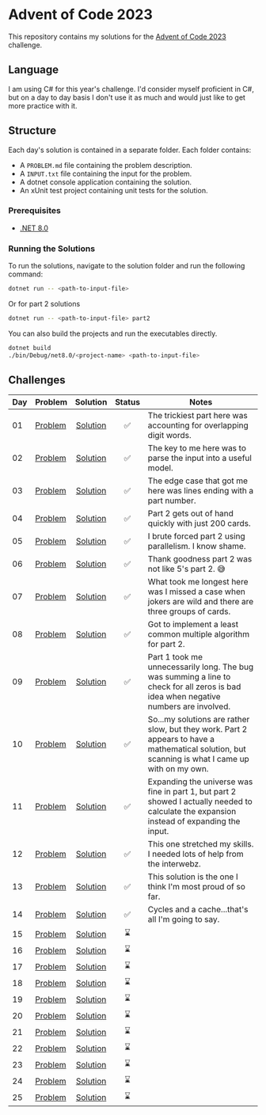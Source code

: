 # Advent of Code 2023

This repository contains my solutions for the [Advent of Code 2023](https://adventofcode.com/2023) challenge.

## Language

I am using C# for this year's challenge. I'd consider myself proficient in C#, but on a day to day basis I don't use it as much and would just like to get more practice with it.

## Structure

Each day's solution is contained in a separate folder. Each folder contains:

- A `PROBLEM.md` file containing the problem description.
- A `INPUT.txt` file containing the input for the problem.
- A dotnet console application containing the solution.
- An xUnit test project containing unit tests for the solution.

### Prerequisites

- [.NET 8.0](https://dotnet.microsoft.com/download/dotnet/8.0)

### Running the Solutions

To run the solutions, navigate to the solution folder and run the following command:

```bash
dotnet run -- <path-to-input-file>
```

Or for part 2 solutions

```bash
dotnet run -- <path-to-input-file> part2
```

You can also build the projects and run the executables directly.

```bash
dotnet build
./bin/Debug/net8.0/<project-name> <path-to-input-file>
```

## Challenges

| Day | Problem                    |                 Solution                 | Status | Notes                                                                                                                                            |
| --- | -------------------------- | :--------------------------------------: | :----: | ------------------------------------------------------------------------------------------------------------------------------------------------ |
| 01  | [Problem](./01/PROBLEM.md) |       [Solution](./01/Trebuchet/)        |   ✅   | The trickiest part here was accounting for overlapping digit words.                                                                              |
| 02  | [Problem](./02/PROBLEM.md) |     [Solution](./02/CubeConundrum/)      |   ✅   | The key to me here was to parse the input into a useful model.                                                                                   |
| 03  | [Problem](./03/PROBLEM.md) |       [Solution](./03/GearRatios/)       |   ✅   | The edge case that got me here was lines ending with a part number.                                                                              |
| 04  | [Problem](./04/PROBLEM.md) |      [Solution](./04/Scratchcards/)      |   ✅   | Part 2 gets out of hand quickly with just 200 cards.                                                                                             |
| 05  | [Problem](./05/PROBLEM.md) |        [Solution](./05/IYGASAF/)         |   ✅   | I brute forced part 2 using parallelism. I know shame.                                                                                           |
| 06  | [Problem](./06/PROBLEM.md) |       [Solution](./06/WaitForIt/)        |   ✅   | Thank goodness part 2 was not like 5's part 2. 😅                                                                                                |
| 07  | [Problem](./07/PROBLEM.md) |       [Solution](./07/CamelCards/)       |   ✅   | What took me longest here was I missed a case when jokers are wild and there are three groups of cards.                                          |
| 08  | [Problem](./08/PROBLEM.md) |    [Solution](./08/HauntedWasteland/)    |   ✅   | Got to implement a least common multiple algorithm for part 2.                                                                                   |
| 09  | [Problem](./09/PROBLEM.md) |   [Solution](./09/MirageMaintenance/)    |   ✅   | Part 1 took me unnecessarily long. The bug was summing a line to check for all zeros is bad idea when negative numbers are involved.             |
| 10  | [Problem](./10/PROBLEM.md) |        [Solution](./10/PipeMaze/)        |   ✅   | So...my solutions are rather slow, but they work. Part 2 appears to have a mathematical solution, but scanning is what I came up with on my own. |
| 11  | [Problem](./11/PROBLEM.md) |    [Solution](./11/CosmicExpansion/)     |   ✅   | Expanding the universe was fine in part 1, but part 2 showed I actually needed to calculate the expansion instead of expanding the input.        |
| 12  | [Problem](./12/PROBLEM.md) |       [Solution](./12/HotSprings/)       |   ✅   | This one stretched my skills. I needed lots of help from the interwebz.                                                                          |
| 13  | [Problem](./13/PROBLEM.md) |    [Solution](./13/PointOfIncidence/)    |   ✅   | This solution is the one I think I'm most proud of so far.                                                                                       |
| 14  | [Problem](./14/PROBLEM.md) | [Solution](./14/ParabolicReflectorDish/) |   ✅   | Cycles and a cache...that's all I'm going to say.                                                                                                |
| 15  | [Problem](./15/PROBLEM.md) |            [Solution](./15/)             |   ⌛   |
| 16  | [Problem](./16/PROBLEM.md) |            [Solution](./16/)             |   ⌛   |
| 17  | [Problem](./17/PROBLEM.md) |            [Solution](./17/)             |   ⌛   |
| 18  | [Problem](./18/PROBLEM.md) |            [Solution](./18/)             |   ⌛   |
| 19  | [Problem](./19/PROBLEM.md) |            [Solution](./19/)             |   ⌛   |
| 20  | [Problem](./20/PROBLEM.md) |            [Solution](./20/)             |   ⌛   |
| 21  | [Problem](./21/PROBLEM.md) |            [Solution](./21/)             |   ⌛   |
| 22  | [Problem](./22/PROBLEM.md) |            [Solution](./22/)             |   ⌛   |
| 23  | [Problem](./23/PROBLEM.md) |            [Solution](./23/)             |   ⌛   |
| 24  | [Problem](./24/PROBLEM.md) |            [Solution](./24/)             |   ⌛   |
| 25  | [Problem](./25/PROBLEM.md) |            [Solution](./25/)             |   ⌛   |
